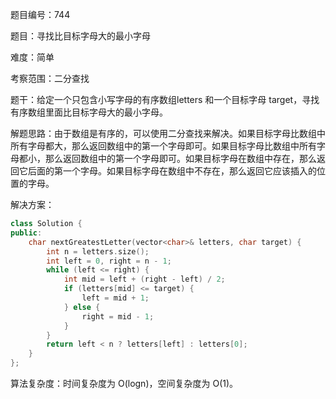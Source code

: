 题目编号：744

题目：寻找比目标字母大的最小字母

难度：简单

考察范围：二分查找

题干：给定一个只包含小写字母的有序数组letters 和一个目标字母 target，寻找有序数组里面比目标字母大的最小字母。

解题思路：由于数组是有序的，可以使用二分查找来解决。如果目标字母比数组中所有字母都大，那么返回数组中的第一个字母即可。如果目标字母比数组中所有字母都小，那么返回数组中的第一个字母即可。如果目标字母在数组中存在，那么返回它后面的第一个字母。如果目标字母在数组中不存在，那么返回它应该插入的位置的字母。

解决方案：

```cpp
class Solution {
public:
    char nextGreatestLetter(vector<char>& letters, char target) {
        int n = letters.size();
        int left = 0, right = n - 1;
        while (left <= right) {
            int mid = left + (right - left) / 2;
            if (letters[mid] <= target) {
                left = mid + 1;
            } else {
                right = mid - 1;
            }
        }
        return left < n ? letters[left] : letters[0];
    }
};
```

算法复杂度：时间复杂度为 O(logn)，空间复杂度为 O(1)。